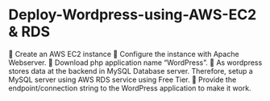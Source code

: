 # Deploy-Wordpress-using-AWS-EC2 & RDS
🔅 Create an AWS EC2 instance
🔅 Configure the instance with Apache Webserver.
🔅 Download php application name “WordPress”.
🔅 As wordpress stores data at the backend in MySQL Database server. Therefore, setup a MySQL server using AWS RDS service using Free Tier.
🔅 Provide the endpoint/connection string to the WordPress application to make it work.
